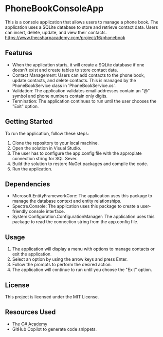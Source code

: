 # PhoneBookConsoleApp
   
This is a console application that allows users to manage a phone book. The application uses a SQLite database to store and retrieve contact data. Users can insert, delete, update, and view their contacts.
<https://www.thecsharpacademy.com/project/16/phonebook>

## Features

- When the application starts, it will create a SQLite database if one doesn't exist and create tables to store contact data.
- Contact Management: Users can add contacts to the phone book, update contacts, and delete contacts. This is managed by the PhoneBookService class in 'PhoneBookService.cs'.
- Validation: The application validates email addresses contain an "@" symbol and phone numbers contain only digits.
- Termination: The application continues to run until the user chooses the "Exit" option.

## Getting Started

To run the application, follow these steps:

1. Clone the repository to your local machine.
2. Open the solution in Visual Studio.
3. The user has to configure the app.config file with the appropiate connection string for SQL Sever.
4. Build the solution to restore NuGet packages and compile the code.
5. Run the application.

## Dependencies

- Microsoft.EntityFrameworkCore: The application uses this package to manage the database context and entity relationships.
- Spectre.Console: The application uses this package to create a user-friendly console interface.
- System.Configuration.ConfigurationManager: The application uses this package to read the connection string from the app.config file.

## Usage

1. The application will display a menu with options to manage contacts or exit the application.
2. Select an option by using the arrow keys and press Enter.
3. Follow the prompts to perform the desired action.
4. The application will continue to run until you choose the "Exit" option.

## License

This project is licensed under the MIT License.

## Resources Used

- [The C# Academy](https://www.thecsharpacademy.com/)
- GitHub Copilot to generate code snippets.
